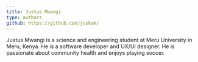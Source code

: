 ```yaml
---
title: Justus Mwangi
type: authors
github: https://github.com/juskam/
---
```


Justus Mwangi is a science and engineering student at Meru University in Meru, Kenya. He is a software developer and UX/UI designer. He is passionate about community health and enjoys playing soccer.
